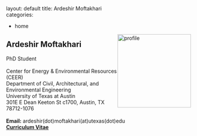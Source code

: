 
layout: default
title: Ardeshir Moftakhari  
categories:
 - home

<img src="{{ site.baseurl }}/images/profile.jpg" alt="profile"
	title="Ardeshir Moftakhari" width="200" style="float: right;" />
	
	
## Ardeshir Moftakhari
PhD Student <br />
  <br />
  Center for Energy & Environmental Resources (CEER) <br />
  Department of Civil, Architectural, and Environmental Engineering <br />
  University of Texas at Austin <br />
  301E E Dean Keeton St c1700, Austin, TX 78712-1076 <br />
  <br />
**Email:** ardeshir(dot)moftakhari(at)utexas(dot)edu
<br/>
[**Curriculum Vitae**](Ardi_CV.pdf) 

